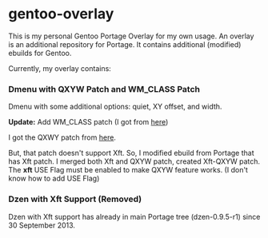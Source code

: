gentoo-overlay
==============

This is my personal Gentoo Portage Overlay for my own usage.
An overlay is an additional repository for Portage. It contains
additional (modified) ebuilds for Gentoo.

Currently, my overlay contains:
### Dmenu with QXYW Patch and WM_CLASS Patch
Dmenu with some additional options: quiet, XY offset, and width.

**Update:** Add WM_CLASS patch (I got from [here](https://bbs.archlinux.org/viewtopic.php?pid=563279))

I got the QXWY patch from [here](https://github.com/baskerville/dmenu_qxyw).


But, that patch doesn't support Xft. So, I modified ebuild from Portage
that has Xft patch. I merged both Xft and QXYW patch, created Xft-QXYW patch.
The **xft** USE Flag must be enabled to make QXYW feature works.
(I don't know how to add USE Flag)

### Dzen with Xft Support (Removed)
Dzen with Xft support has already in main Portage tree (dzen-0.9.5-r1) since 30 September 2013.
